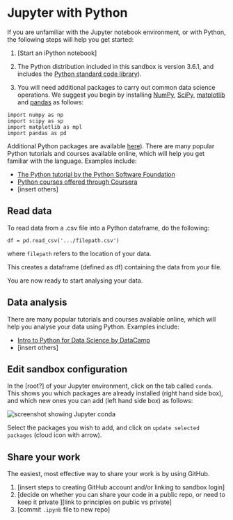 # Jupyter with Python

If you are unfamiliar with the Jupyter notebook environment, or with Python, the following steps will help you get started: 

1. \[Start an iPython notebook\]

2. The Python distribution included in this sandbox is version 3.6.1, and includes the <a href="https://docs.python.org/3/library/" target="_blank"> Python standard code library</a>).

3. You will need additional packages to carry out common data science operations. We suggest you begin by installing <a href="http://www.numpy.org/" target="_blank"> NumPy</a>, <a href="https://www.scipy.org/scipylib/index.html" target="_blank">SciPy</a>, <a href="http://matplotlib.org/" target="blank">matplotlib</a> and <a href="http://pandas.pydata.org/" target="_blank">pandas</a> as follows:

```
import numpy as np
import scipy as sp
import matplotlib as mpl
import pandas as pd
```

Additional Python packages are available <a href="https://pypi.python.org/pypi" target="_blank">here</a>).
There are many popular Python tutorials and courses available online, which will help you get familiar with the language. Examples include:

* [The Python tutorial by the Python Software Foundation](https://docs.python.org/3/tutorial/)
* [Python courses offered through Coursera](https://www.coursera.org/courses?languages=en&query=python)
* \[insert others\]

## Read data

To read data from a .csv file into a Python dataframe, do the following:

```
df = pd.read_csv('.../filepath.csv')
```

where ``filepath`` refers to the location of your data.

This creates a dataframe \(defined as df\) containing the data from your file.

You are now ready to start analysing your data.

## Data analysis

There are many popular tutorials and courses available online, which will help you analyse your data using Python. Examples include:

* [Intro to Python for Data Science by DataCamp](https://www.datacamp.com/courses/intro-to-python-for-data-science)
* \[insert others]

## Edit sandbox configuration

In the \[root?\] of your Jupyter environment, click on the tab called ``conda``.
This shows you which packages are already installed \(right hand side box\), and which new ones you can add \(left hand side box\) as follows:

![screenshot showing Jupyter conda](/documentation/figures/jupyter-conda.png)

Select the packages you wish to add, and click on ``update selected packages`` \(cloud icon with arrow\).

## Share your work

The easiest, most effective way to share your work is by using GitHub.

1. \[insert steps to creating GitHub account and/or linking to sandbox login\]
2. \[decide on whether you can share your code in a public repo, or need to keep it private \]\[link to principles on public vs private\]
3. \[commit ``.ipynb`` file to new repo\]